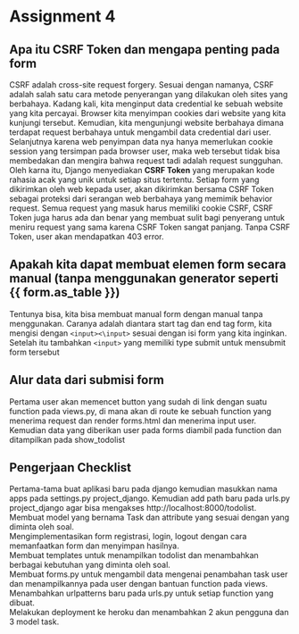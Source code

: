 # Assignment 4 

## Apa itu CSRF Token dan mengapa penting pada form
CSRF adalah cross-site request forgery. Sesuai dengan namanya, CSRF adalah salah satu cara metode penyerangan yang dilakukan oleh sites yang berbahaya. Kadang kali, kita menginput data credential ke sebuah website yang kita percayai. Browser kita menyimpan cookies dari website yang kita kunjungi tersebut. Kemudian, kita mengunjungi website berbahaya dimana terdapat request berbahaya untuk mengambil data credential dari user. Selanjutnya karena web penyimpan data nya hanya memerlukan cookie session yang tersimpan pada browser user, maka web tersebut tidak bisa membedakan dan mengira bahwa request tadi adalah request sungguhan. Oleh karna itu, Django menyediakan **CSRF Token** yang merupakan kode rahasia acak yang unik untuk setiap situs tertentu. Setiap form yang dikirimkan oleh web kepada user, akan dikirimkan bersama CSRF Token sebagai proteksi dari serangan web berbahaya yang memimik behavior request.
Semua request yang masuk harus memiliki cookie CSRF, CSRF Token juga harus ada dan benar yang membuat sulit bagi penyerang untuk meniru request yang sama karena CSRF Token sangat panjang. Tanpa CSRF Token, user akan mendapatkan 403 error.

## Apakah kita dapat membuat elemen form secara manual (tanpa menggunakan generator seperti {{ form.as_table }})
Tentunya bisa, kita bisa membuat manual form dengan manual tanpa menggunakan. Caranya adalah diantara start tag dan end tag form, kita mengisi dengan `<input><\input>` sesuai dengan isi form yang kita inginkan. Setelah itu tambahkan `<input>` yang memiliki type submit untuk mensubmit form tersebut

## Alur data dari submisi form
Pertama user akan memencet button yang sudah di link dengan suatu function pada views.py, di mana akan di route ke sebuah function yang menerima request dan render forms.html dan menerima input user. Kemudian data yang diberikan user pada forms diambil pada function dan ditampilkan pada show_todolist

## Pengerjaan Checklist
Pertama-tama buat aplikasi baru pada django kemudian masukkan nama apps pada settings.py project_django. Kemudian add path baru pada urls.py project_django agar bisa mengakses http://localhost:8000/todolist.
<br>
Membuat model yang bernama Task dan attribute yang sesuai dengan yang diminta oleh soal.
<br>
Mengimplementasikan form registrasi, login, logout dengan cara memanfaatkan form dan menyimpan hasilnya.
<br>
Membuat templates untuk menampilkan todolist dan menambahkan berbagai kebutuhan yang diminta oleh soal.
<br>
Membuat forms.py untuk mengambil data mengenai penambahan task user dan menampilkannya pada user dengan bantuan function pada views.
<br>
Menambahkan urlpatterns baru pada urls.py untuk setiap function yang dibuat.
<br>
Melakukan deployment ke heroku dan menambahkan 2 akun pengguna dan 3 model task.
